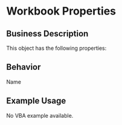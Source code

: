 # Workbook Properties

## Business Description
This object has the following properties:

## Behavior
Name

## Example Usage
No VBA example available.